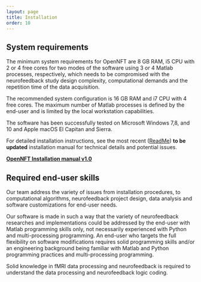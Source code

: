 ```yaml
---
layout: page
title: Installation
order: 10
---
```


## System requirements

The minimum system requirements for OpenNFT are 8 GB RAM, i5 CPU with 2 or 4 free cores for two modes of the software using 3 or 4 Matlab processes, respectively, which needs to be compromised with the neurofeedback study design complexity, computational demands and the repetition time of the data acquisition.

The recommended system configuration is 16 GB RAM and i7 CPU with 4 free cores. The maximum number of Matlab processes is defined by the end-user and is limited by the local workstation capabilities.

The software has been successfully tested on Microsoft Windows 7,8, and 10 and Apple macOS El Capitan and Sierra.

For detailed installation instructions, see the most recent ([ReadMe](https://github.com/OpenNFT/OpenNFT)) **to be updated** installation manual for technical details and potential issues.

**[OpenNFT Installation manual v1.0](https://github.com/OpenNFT/opennft.github.io/blob/master/OpenNFT_Manual_v1.0.pdf)**



## Required end-user skills

Our team address the variety of issues from installation procedures, to computational algorithms, neurofeedback project design, data analysis and software customizations for end-user needs.

Our software is made in such a way that the variety of neurofeedback researches and implementations could be addressed by the end-user with Matlab programming skills only, not necessarily experienced with Python and multi-processing programming.
An end-user who targets the full flexibility on software modifications requires solid programming skills and/or an engineering background being familiar with Matlab and Python programming practices and multi-processing programming.

Solid knowledge in fMRI data processing and neurofeedback is required to understand the data processing and neurofeedback logic coding.
